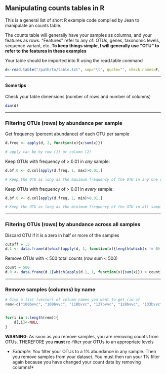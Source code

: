 ## Manipulating counts tables in R

This is a general list of short R example code compiled by Jean to manipulate an counts table.

The counts table will generally have your samples as columns, and your features as rows. "Features" refer to any of: OTUs, genes, taxonomic levels, sequence variant, etc. **To keep things simple, I will generally use "OTU" to refer to the features in these examples**

Your table should be imported into R using the read.table command

````r
d<-read.table("/path/to/table.txt", sep="\t", quote="", check.names=F, header=T, row.names=1)
````
---
#### Some tips
Check your table dimensions (number of rows and number of columns)

````r
dim(d)
````
---

### Filtering OTUs (rows) by abundance per sample

Get frequency (percent abundance) of each OTU per sample
````r
d.freq <- apply(d, 2, function(x){x/sum(x)})

# apply can be by row (1) or column (2)
````

Keep OTUs with frequency of > 0.01 in *any* sample:

````r
d.bf.0 <- d.col[apply(d.freq, 1, max)>0.01,]

# Keep the OTU as long as the maximum frequency of the OTU in any one sample is greater than the cutoff
````

Keep OTUs with frequency of > 0.01 in *every* sample:
````r
d.bf.0 <- d.col[apply(d.freq, 1, min)>0.01,]

# Keep the OTU as long as the minimum frequency of the OTU in all samples is greater than the cutoff
````
---
### Filtering OTUs (rows) by abundance across all samples

Discard OTU if it is a zero in half or more of the samples
````r
cutoff = .5
d.1 <- data.frame(d[which(apply(d, 1, function(x){length(which(x != 0))/length(x)}) > cutoff),])
````
Remove OTUs with < 500 total counts (row sum < 500)
````r
count = 500
d.0 <- data.frame(d.1[which(apply(d.1, 1, function(x){sum(x)}) > count),])
````
---
### Remove samples (columns) by name

````r
# Give a list (vector) of column names you want to get rid of
rem<-c("100bvvc", "109bvvc", "110bvvc", "127bvvc", "128bvvc", "133bvvc", "134bvvc", "147bvvc", "148bvvc", "151bvvc", "152bvvc", "161bvvc", "162bvvc", "177bvvc", "178bvvc", "179bvvc", "180bvvc", "83bvvc", "84bvvc", "87bvvc", "88bvvc", "91bvvc", "92bvvc", "97bvvc", "98bvvc", "99bvvc")


for(i in 1:length(rem)){
	d[,i]<-NULL
}

````

**WARNING**: As soon as you remove samples, you are removing counts from OTUs. THEREFORE you **must** re-filter your OTUs to an appropriate levels

* *Example*: You filter your OTUs to a 1% abundance in any sample. Then you remove samples from your dataset. You must then run your 1% filter again because you have changed your count data by removing columns!*
